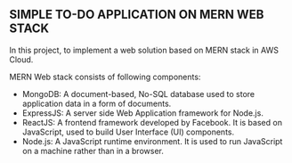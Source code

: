## SIMPLE TO-DO APPLICATION ON MERN WEB STACK

In this project, to implement a web solution based on MERN stack in AWS Cloud.

MERN Web stack consists of following components:
* MongoDB: A document-based, No-SQL database used to store application data in a form of documents.
* ExpressJS: A server side Web Application framework for Node.js.
* ReactJS: A frontend framework developed by Facebook. It is based on JavaScript, used to build User Interface (UI) components.
* Node.js: A JavaScript runtime environment. It is used to run JavaScript on a machine rather than in a browser.
